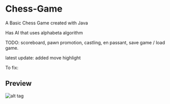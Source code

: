 # Chess-Game
A Basic Chess Game created with Java

Has AI that uses alphabeta algorithm



TODO: 
scoreboard, 
pawn promotion, 
castling, 
en passant,
save game / load game.

latest update:
added move highlight

To fix:
<!--(Bug: When increased depth > 1 for some reason removes king and creates null pointer exception, currently fixing it)-->

Preview
-------------
![alt tag](https://raw.githubusercontent.com/SHeston/Chess-Game/master/chess_capture.PNG)
